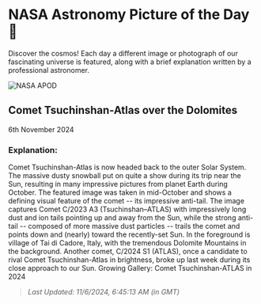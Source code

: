 
  # NASA Astronomy Picture of the Day 🌌

  Discover the cosmos! Each day a different image or photograph of our fascinating universe is featured, along with a brief explanation written by a professional astronomer.

![NASA APOD](https://apod.nasa.gov/apod/image/2411/CometA3Dolomites_Masi_960.jpg)

## Comet Tsuchinshan-Atlas over the Dolomites

6th November 2024

### Explanation: 

Comet Tsuchinshan-Atlas is now headed back to the outer Solar System.  The massive dusty snowball put on quite a show during its trip near the Sun, resulting in many impressive pictures from planet Earth during October.  The featured image was taken in mid-October and shows a defining visual feature of the comet -- its impressive anti-tail. The image captures Comet C/2023 A3 (Tsuchinshan–ATLAS) with impressively long dust and ion tails pointing up and away from the Sun, while the strong anti-tail -- composed of more massive dust particles -- trails the comet and points down and (nearly) toward the recently-set Sun. In the foreground is village of Tai di Cadore, Italy, with the tremendous Dolomite Mountains in the background.  Another comet, C/2024 S1 (ATLAS), once a candidate to rival Comet Tsuchinshan-Atlas in brightness, broke up last week during its close approach to our Sun.    Growing Gallery: Comet Tsuchinshan-ATLAS in 2024

> _Last Updated: 11/6/2024, 6:45:13 AM (in GMT)_
